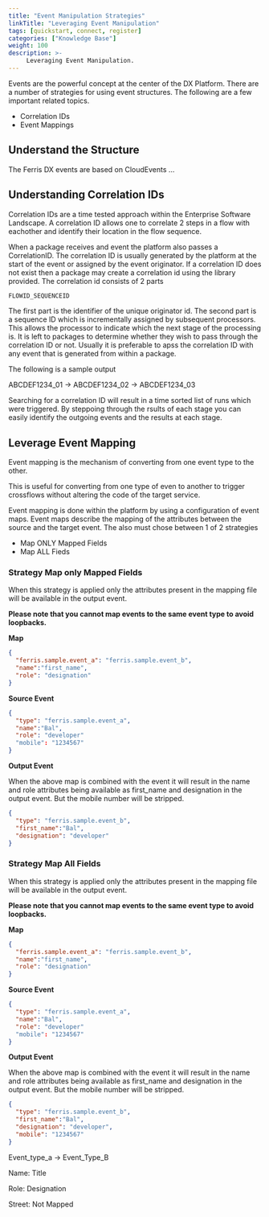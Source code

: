 ```yaml
---
title: "Event Manipulation Strategies"
linkTitle: "Leveraging Event Manipulation"
tags: [quickstart, connect, register] 
categories: ["Knowledge Base"]
weight: 100
description: >-
     Leveraging Event Manipulation.
---
```




Events are the powerful concept at the center of the DX Platform. There are a number of strategies for using event structures. The following are a few important related topics.

* Correlation IDs
* Event Mappings



## Understand the Structure

The Ferris DX events are based on CloudEvents ... 



## Understanding Correlation IDs

Correlation IDs are a time tested approach within the Enterprise Software Landscape. A correlation ID allows one to correlate 2 steps in a flow with eachother and identify their location in the flow sequence. 

When a package receives and event the platform also passes a CorrelationID. The correlation ID is usually generated by the platform at the start of the event or assigned by the event originator. If a correlation ID does not exist then a package may create a correlation id using the library provided. The correlation id consists of 2 parts

```python
FLOWID_SEQUENCEID
```



The first part is the identifier of the unique originator id. The second part is a sequence ID which is incrementally assigned by subsequent processors. This allows the processor to indicate which the next stage of the processing is. It is left to packages to determine whether they wish to pass through the correlation ID or not. Usually it is preferable to apss the correlation ID with any event that is generated from within a package. 



The following is a sample output

ABCDEF1234_01 -> ABCDEF1234_02 -> ABCDEF1234_03

Searching for a correlation ID will result in a time sorted list of runs which were triggered. By steppoing through the rsults of each stage you can easily identify the outgoing events and the results at each stage.



## Leverage Event Mapping

Event mapping is the mechanism of converting from one event type to the other. 

This is useful for converting from one type of even to another to trigger crossflows without altering the code of the target service. 

Event mapping is done within the platform by using a configuration of event maps. Event maps describe the mapping of the attributes between the source and the target event. The also must chose between 1 of 2 strategies

* Map ONLY Mapped Fields
* Map ALL Fieds



### Strategy Map only Mapped Fields

When this strategy is applied only the attributes present in the mapping file will be available in the output event. 

**Please note that you cannot map events to the same event type to avoid loopbacks.**

**Map**

```json
{
  "ferris.sample.event_a": "ferris.sample.event_b",
  "name":"first_name",
  "role": "designation"
}
```

**Source Event**

```json
{
  "type": "ferris.sample.event_a",
  "name":"Bal",
  "role": "developer"
  "mobile": "1234567"
}
```

**Output Event**

When the above map is combined with the event it will result in the name and role attributes being available as first_name and designation in the output event. But the mobile number will be stripped.

```json
{
  "type": "ferris.sample.event_b",
  "first_name":"Bal",
  "designation": "developer"
}
```



### Strategy Map All Fields

When this strategy is applied only the attributes present in the mapping file will be available in the output event. 

**Please note that you cannot map events to the same event type to avoid loopbacks.**

**Map**

```json
{
  "ferris.sample.event_a": "ferris.sample.event_b",
  "name":"first_name",
  "role": "designation"
}
```

**Source Event**

```json
{
  "type": "ferris.sample.event_a",
  "name":"Bal",
  "role": "developer"
  "mobile": "1234567"
}
```

**Output Event**

When the above map is combined with the event it will result in the name and role attributes being available as first_name and designation in the output event. But the mobile number will be stripped.

```json
{
  "type": "ferris.sample.event_b",
  "first_name":"Bal",
  "designation": "developer",
  "mobile": "1234567"
}
```





Event_type_a -> Event_Type_B

Name: Title

Role: Designation

Street: Not Mapped



